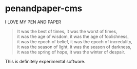 # penandpaper-cms
I LOVE MY PEN AND PAPER

> It was the best of times, it was the worst of times, \
> it was the age of wisdom, it was the age of foolishness, \
> it was the epoch of belief, it was the epoch of incredulity, \
> it was the season of light, it was the season of darkness, \
> it was the spring of hope, it was the winter of despair. 

This is definitely experimental software.